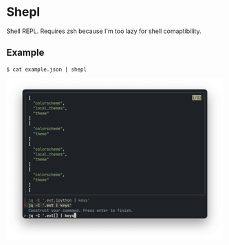 # Shepl

Shell REPL. Requires zsh because I'm too lazy for shell comaptibility.

## Example

```
$ cat example.json | shepl

```

![shepl example](https://github.com/ianruh/shepl/blob/main/example.png?raw=true)
